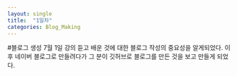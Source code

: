 ```yaml
---
layout: single
title:  "1일차"
categories: Blog_Making
---
```


#블로그 생성
7월 1일 강의 듣고 배운 것에 대한 블로그 작성의 중요성을 알게되었다.
이후 네이버 블로그로 만들려다가 그 분이 깃허브로 블로그를 만든 것을 보고 만들게 되었다.
